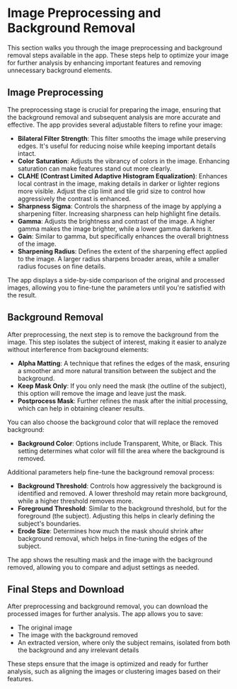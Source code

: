 # Image Preprocessing and Background Removal

This section walks you through the image preprocessing and background removal steps available in the app. These steps help to optimize your image for further analysis by enhancing important features and removing unnecessary background elements.

## Image Preprocessing

The preprocessing stage is crucial for preparing the image, ensuring that the background removal and subsequent analysis are more accurate and effective. The app provides several adjustable filters to refine your image:

- **Bilateral Filter Strength**: This filter smooths the image while preserving edges. It's useful for reducing noise while keeping important details intact.
- **Color Saturation**: Adjusts the vibrancy of colors in the image. Enhancing saturation can make features stand out more clearly.
- **CLAHE (Contrast Limited Adaptive Histogram Equalization)**: Enhances local contrast in the image, making details in darker or lighter regions more visible. Adjust the clip limit and tile grid size to control how aggressively the contrast is enhanced.
- **Sharpness Sigma**: Controls the sharpness of the image by applying a sharpening filter. Increasing sharpness can help highlight fine details.
- **Gamma**: Adjusts the brightness and contrast of the image. A higher gamma makes the image brighter, while a lower gamma darkens it.
- **Gain**: Similar to gamma, but specifically enhances the overall brightness of the image.
- **Sharpening Radius**: Defines the extent of the sharpening effect applied to the image. A larger radius sharpens broader areas, while a smaller radius focuses on fine details.

The app displays a side-by-side comparison of the original and processed images, allowing you to fine-tune the parameters until you're satisfied with the result.

##  Background Removal

After preprocessing, the next step is to remove the background from the image. This step isolates the subject of interest, making it easier to analyze without interference from background elements:

- **Alpha Matting**: A technique that refines the edges of the mask, ensuring a smoother and more natural transition between the subject and the background.
- **Keep Mask Only**: If you only need the mask (the outline of the subject), this option will remove the image and leave just the mask.
- **Postprocess Mask**: Further refines the mask after the initial processing, which can help in obtaining cleaner results.

You can also choose the background color that will replace the removed background:

- **Background Color**: Options include Transparent, White, or Black. This setting determines what color will fill the area where the background is removed.

Additional parameters help fine-tune the background removal process:

- **Background Threshold**: Controls how aggressively the background is identified and removed. A lower threshold may retain more background, while a higher threshold removes more.
- **Foreground Threshold**: Similar to the background threshold, but for the foreground (the subject). Adjusting this helps in clearly defining the subject's boundaries.
- **Erode Size**: Determines how much the mask should shrink after background removal, which helps in fine-tuning the edges of the subject.

The app shows the resulting mask and the image with the background removed, allowing you to compare and adjust settings as needed.

## Final Steps and Download

After preprocessing and background removal, you can download the processed images for further analysis. The app allows you to save:

- The original image
- The image with the background removed
- An extracted version, where only the subject remains, isolated from both the background and any irrelevant details

These steps ensure that the image is optimized and ready for further analysis, such as aligning the images or clustering images based on their features.
